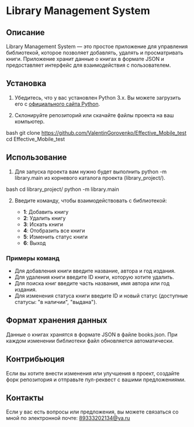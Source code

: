 # Library Management System

## Описание

Library Management System — это простое приложение для управления библиотекой, которое позволяет добавлять, удалять и просматривать книги. Приложение хранит данные о книгах в формате JSON и предоставляет интерфейс для взаимодействия с пользователем.

## Установка

1. Убедитесь, что у вас установлен Python 3.x. Вы можете загрузить его с [официального сайта Python](https://www.python.org/downloads/).

2. Склонируйте репозиторий или скачайте файлы проекта на ваш компьютер.

bash
   git clone https://github.com/ValentinGorovenko/Effective_Mobile_test
   cd Effective_Mobile_test

## Использование

1. Для запуска проекта вам нужно будет выполнить python -m library.main из корневого каталога проекта (library_project/).

bash
   cd library_project/
   python -m library.main

2. Введите команду, чтобы взаимодействовать с библиотекой:

   - **1**: Добавить книгу
   - **2**: Удалить книгу
   - **3**: Искать книги
   - **4**: Отобразить все книги
   - **5**: Изменить статус книги
   - **6**: Выход

### Примеры команд

- Для добавления книги введите название, автора и год издания.
- Для удаления книги введите ID книги, которую хотите удалить.
- Для поиска книг введите часть названия, имя автора или год издания.
- Для изменения статуса книги введите ID и новый статус (доступные статусы: "в наличии", "выдана").

## Формат хранения данных

Данные о книгах хранятся в формате JSON в файле books.json. При каждом изменении библиотеки файл обновляется автоматически.

## Контрибьюция

Если вы хотите внести изменения или улучшения в проект, создайте форк репозитория и отправьте пул-реквест с вашими предложениями.

## Контакты

Если у вас есть вопросы или предложения, вы можете связаться со мной по электронной почте:
89333202134@ya.ru
